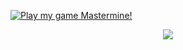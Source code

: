[![Play my game Mastermine!](./GitHubHeader.jpg)](https://mastermine.app/)
<p align="center">
  <a href="https://github.com/adamsoutar/hitsbadge">
    <img src="https://hitsbadge.vercel.app/api/badge?id=adamsoutar-profile" />
  </a>
</p>
